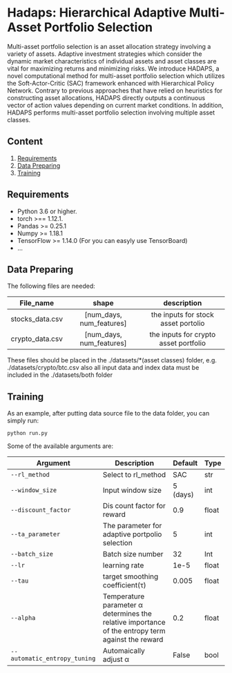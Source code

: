 # Hadaps: Hierarchical Adaptive Multi-Asset Portfolio Selection

Multi-asset portfolio selection is an asset allocation strategy involving a variety of assets. Adaptive investment strategies which consider the dynamic market characteristics of individual assets and asset classes are vital for maximizing returns and minimizing risks. We introduce HADAPS, a novel computational method for multi-asset portfolio selection which utilizes the Soft-Actor-Critic (SAC) framework enhanced with Hierarchical Policy Network. Contrary to previous approaches that have relied on heuristics for constructing asset allocations,  HADAPS directly outputs a continuous vector of action values depending on current market conditions. In addition, HADAPS performs multi-asset portfolio selection involving multiple asset classes. 


## Content

1. [Requirements](#Requirements)
2. [Data Preparing]()
3. [Training](Training)




## Requirements

- Python 3.6 or higher.
- torch >== 1.12.1.
- Pandas >= 0.25.1
- Numpy >= 1.18.1
- TensorFlow >= 1.14.0 (For you can easyly use TensorBoard)
- ...

## Data Preparing


The following files are needed:

|                    File_name                     |                  shape                   |                  description                   |
| :----------------------------------------------: | :--------------------------------------: | :--------------------------------------------: |
|                 stocks_data.csv                  |        [num_days, num_features]   |       the inputs for stock asset portolio        |
|                 crypto_data.csv                  |       [num_days, num_features]       |     the inputs for crypto asset portfolio      |



These files should be placed in the ./datasets/*(asset classes) folder, e.g. ./datasets/crypto/btc.csv
also all input data and index data must be included in the ./datasets/both folder

## Training

As an example, after putting data source file to the data folder, you can simply run:

`python run.py `

Some of the available arguments are:

| Argument          | Description                                                | Default                     | Type  |
| ----------------- | ---------------------------------------------------------- | --------------------------- | ----- |
| `--rl_method`        | Select to rl_method                                 | SAC                | str   |
| `--window_size`    | Input window size                                          | 5 (days)                | int   |
| `--discount_factor`        | Dis count factor for reward                                               | 0.9                      | float   |
| `--ta_parameter`             | The parameter for adaptive portpolio selection | 5                | int   |
| `--batch_size`    | Batch size number                                          | 32                          | Int   |
| `--lr`            | learning rate                                              | 1e-5                        | float |
| `--tau`         | target smoothing coefficient(τ)         | 0.005                        | float |
| `--alpha`    | Temperature parameter α determines the relative importance of the entropy  term against the reward     | 0.2       | float  |
| `--automatic_entropy_tuning`        | Automaically adjust α                       | False                       | bool  |




